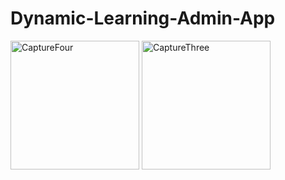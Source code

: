# Dynamic-Learning-Admin-App
<img width="206" alt="CaptureFour" src="https://github.com/LeoMardy/Dynamic-Learning-Admin-App/assets/110097342/50cd522c-ba6f-49c3-a92b-e8653504c8f3">
<img width="206" alt="CaptureThree" src="https://github.com/LeoMardy/Dynamic-Learning-Admin-App/assets/110097342/1f854e17-dde3-4c66-9490-040428d3bfd0">
